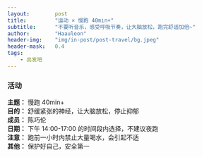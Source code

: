 ```yaml
---
layout:        post
title:         "运动 × 慢跑 40min+"
subtitle:      "不要听音乐，感受呼吸节奏，让大脑放松，跑完舒适加倍~"
author:        "Haauleon"
header-img:    "img/in-post/post-travel/bg.jpeg"
header-mask:   0.4
tags:
    - 出发吧
---
```


### 活动
**主题：** 慢跑 40min+                                  
**目的：** 舒缓紧张的神经，让大脑放松，停止抑郁                                                             
**成员：** 陈巧伦        
**日期：** 下午 14:00-17:00 的时间段内选择，不建议夜跑                                  
**注意：** 跑前一小时内禁止大量喝水，会引起不适                        
**其他：** 保护好自己，安全第一                     